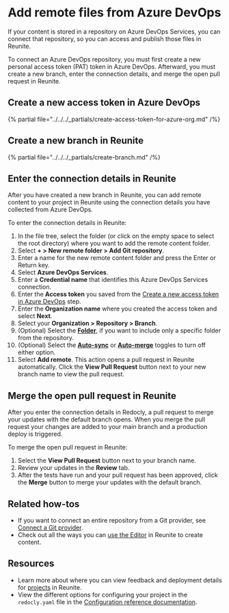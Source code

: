 # Add remote files from Azure DevOps

If your content is stored in a repository on Azure DevOps Services, you can connect that repository, so you can access and publish those files in Reunite.

To connect an Azure DevOps repository, you must first create a new personal access token (PAT) token in Azure DevOps.
Afterward, you must create a new branch, enter the connection details, and merge the open pull request in Reunite.

## Create a new access token in Azure DevOps

{% partial file="../../../_partials/create-access-token-for-azure-org.md" /%}

## Create a new branch in Reunite

{% partial file="../../../_partials/create-branch.md" /%}

## Enter the connection details in Reunite

After you have created a new branch in Reunite, you can add remote content to your project in Reunite using the connection details you have collected from Azure DevOps.

To enter the connection details in Reunite:

1. In the file tree, select the folder (or click on the empty space to select the root directory) where you want to add the remote content folder.
1. Select **+ > New remote folder > Add Git repository**.
1. Enter a name for the new remote content folder and press the Enter or Return key.
1. Select **Azure DevOps Services**.
1. Enter a **Credential name** that identifies this Azure DevOps Services connection.
1. Enter the **Access token** you saved from the [Create a new access token in Azure DevOps](#create-a-new-access-token-in-azure-devops) step.
1. Enter the **Organization name** where you created the access token and select **Next**.
1. Select your **Organization > Repository > Branch**.
1. (Optional) Select the [**Folder**](../../concepts/remote-content.md#remote-contents-repository-folder), if you want to include only a specific folder from the repository.
1. (Optional) Select the [**Auto-sync**](../../concepts/remote-content.md#auto-sync-and-auto-merge) or [**Auto-merge**](../../concepts/remote-content.md#auto-sync-and-auto-merge) toggles to turn off either option.
1. Select **Add remote**.
   This action opens a pull request in Reunite automatically.
   Click the **View Pull Request** button next to your new branch name to view the pull request.

## Merge the open pull request in Reunite

After you enter the connection details in Redocly, a pull request to merge your updates with the default branch opens.
When you merge the pull request your changes are added to your main branch and a production deploy is triggered.

To merge the open pull request in Reunite:

1. Select the **View Pull Request** button next to your branch name.
1. Review your updates in the **Review** tab.
1. After the tests have run and your pull request has been approved, click the **Merge** button to merge your updates with the default branch.

## Related how-tos

- If you want to connect an entire repository from a Git provider, see [Connect a Git provider](../git-providers/connect-git-provider.md).
- Check out all the ways you can [use the Editor](../../../author/how-to/use-editor.md) in Reunite to create content.

## Resources

- Learn more about where you can view feedback and deployment details for [projects](../../concepts/projects.md) in Reunite.
- View the different options for configuring your project in the `redocly.yaml` file in the [Configuration reference documentation](../../../config/index.md).